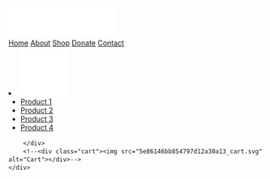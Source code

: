 <!doctype html>
<html lang="en">
<head>
    <meta charset="UTF-8">
    <meta name="viewport"
          content="width=device-width, user-scalable=no, initial-scale=1.0, maximum-scale=1.0, minimum-scale=1.0">
    <meta http-equiv="X-UA-Compatible" content="ie=edge">
    <link rel="stylesheet" href="style.css">
    <link href="https://fonts.googleapis.com/css2?family=Radio+Canada&display=swap" rel="stylesheet">
    <title>Document</title>
</head>
<body>
<div class="navbar">
    <div class="wrapper">
        <div class="logo"><img src="5e7ff57adad44d1f072965b6_logo.svg"></div>
        <div class="menu">
            <a class="nav__link" href="">Home</a>
            <a class="nav__link" href="">About</a>
            <a class="nav__link" href="">Shop</a>
            <a class="nav__link" href="">Donate</a>
            <a class="nav__link" href="">Contact</a>
            <li><a class="nav__link" href=""><img src="5e86146bb854797d12a30a13_cart.svg" alt="Cart"><ul class="menu__list">
                <li>
                    <a href="" class="menu__link">Product 1</a>
                </li>
                <li>
                    <a href="" class="menu__link">Product 2</a>
                </li>
                <li>
                    <a href="" class="menu__link">Product 3</a>
                </li>
                <li>
                    <a href="" class="menu__link">Product 4</a>
                </li>
            </ul></a></li>
            <!--  <naw class="link">Home</naw>
              <naw class="link">About</naw>
              <naw class="link">Shop</naw>
              <naw class="link">Donate</naw>
              <naw class="link">Contact</naw>-->

        </div>
        <!--<div class="cart"><img src="5e86146bb854797d12a30a13_cart.svg" alt="Cart"></div>-->
    </div>
</div>


</body>
</html>
